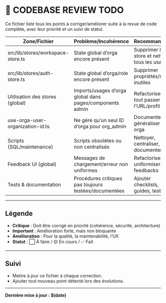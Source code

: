 # 📝 CODEBASE REVIEW TODO

Ce fichier liste tous les points à corriger/améliorer suite à la revue de code complète, avec leur priorité et un suivi de statut.

| Zone/Fichier                      | Problème/Incohérence                                     | Recommandation                                 | Priorité     | Statut     |
| --------------------------------- | -------------------------------------------------------- | ---------------------------------------------- | ------------ | ---------- |
| src/lib/stores/workspace-store.ts | State global d’orga encore présent                       | Supprimer le store et nettoyer tous les usages | Critique     | ⬜ À faire |
| src/lib/stores/auth-store.ts      | State global d’orga/role encore présent                  | Supprimer propriétés/setters inutiles          | Critique     | ⬜ À faire |
| Utilisation des stores (global)   | Imports/usages d’orga global dans pages/components admin | Refactoriser pour tout passer par l’URL/profil | Critique     | ⬜ À faire |
| use-orga-user-organization-id.ts  | Ne gère qu’un seul ID d’orga pour org_admin              | Documenter ou généraliser multi-orga           | Amélioration | ⬜ À faire |
| Scripts (SQL/maintenance)         | Scripts obsolètes ou non centralisés                     | Nettoyer, centraliser, documenter              | Important    | ⬜ À faire |
| Feedback UI (global)              | Messages de chargement/erreur non uniformes              | Refactoriser pour uniformiser les feedbacks    | Amélioration | ⬜ À faire |
| Tests & documentation             | Procédures critiques pas toujours testées/documentées    | Ajouter checklists, guides, tests              | Amélioration | ⬜ À faire |

---

## Légende

- **Critique** : Doit être corrigé en priorité (cohérence, sécurité, architecture)
- **Important** : Amélioration forte, mais non bloquante
- **Amélioration** : Pour la qualité, la maintenabilité, l’UX
- **Statut** : ⬜ À faire / 🟡 En cours / ✅ Fait

---

## Suivi

- Mettre à jour ce fichier à chaque correction.
- Ajouter tout nouveau point détecté lors des évolutions.

---

**Dernière mise à jour : $(date)**
